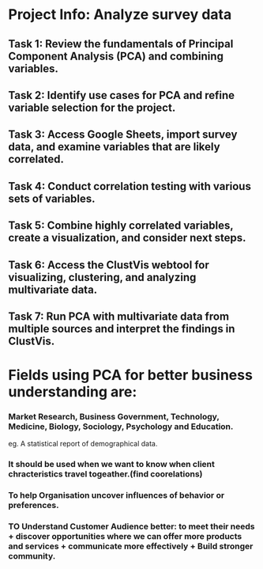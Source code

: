 # Project Info: Analyze survey data

## Task 1: Review the fundamentals of Principal Component Analysis (PCA) and combining variables.
## Task 2: Identify use cases for PCA and refine variable selection for the project.
## Task 3: Access Google Sheets, import survey data, and examine variables that are likely correlated. 
## Task 4: Conduct correlation testing with various sets of variables. 
## Task 5: Combine highly correlated variables, create a visualization, and consider next steps.
## Task 6: Access the ClustVis webtool for visualizing, clustering, and analyzing multivariate data.
## Task 7: Run PCA with multivariate data from multiple sources and interpret the findings in ClustVis.


# Fields using PCA for better business understanding are:
### Market Research, Business Government, Technology, Medicine, Biology, Sociology, Psychology and Education.

eg. A statistical report of demographical data.
### It should be used when we want to know when client chracteristics travel togeather.(find coorelations)
### To help Organisation uncover influences of behavior or preferences.
### TO Understand Customer Audience better: to meet their needs + discover opportunities where we can offer more products and services + communicate more effectively + Build stronger community.  


